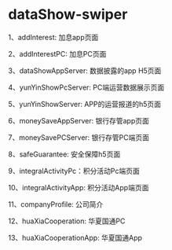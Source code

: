 # dataShow-swiper

  1、addInterest: 加息app页面

  2、addInterestPC: 加息PC页面

  3、dataShowAppServer: 数据披露的app H5页面

  4、yunYinShowPcServer: PC端运营数据展示页面

  5、yunYinShowServer: APP的运营报道的h5页面

  6、moneySaveAppServer: 银行存管app页面

  7、moneySavePCServer: 银行存管PC端页面

  8、safeGuarantee: 安全保障h5页面

  9、integralActivityPc：积分活动Pc端页面

  10、integralActivityApp: 积分活动App端页面

  11、companyProfile: 公司简介

  12、huaXiaCooperation: 华夏国通PC

  13、huaXiaCooperationApp: 华夏国通App

